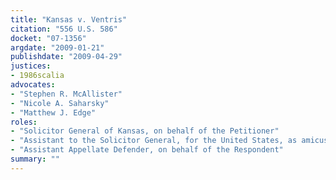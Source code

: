 ```yaml
---
title: "Kansas v. Ventris"
citation: "556 U.S. 586"
docket: "07-1356"
argdate: "2009-01-21"
publishdate: "2009-04-29"
justices:
- 1986scalia
advocates:
- "Stephen R. McAllister"
- "Nicole A. Saharsky"
- "Matthew J. Edge"
roles:
- "Solicitor General of Kansas, on behalf of the Petitioner"
- "Assistant to the Solicitor General, for the United States, as amicus curiae, supporting the Petitioner"
- "Assistant Appellate Defender, on behalf of the Respondent"
summary: ""
---
```


